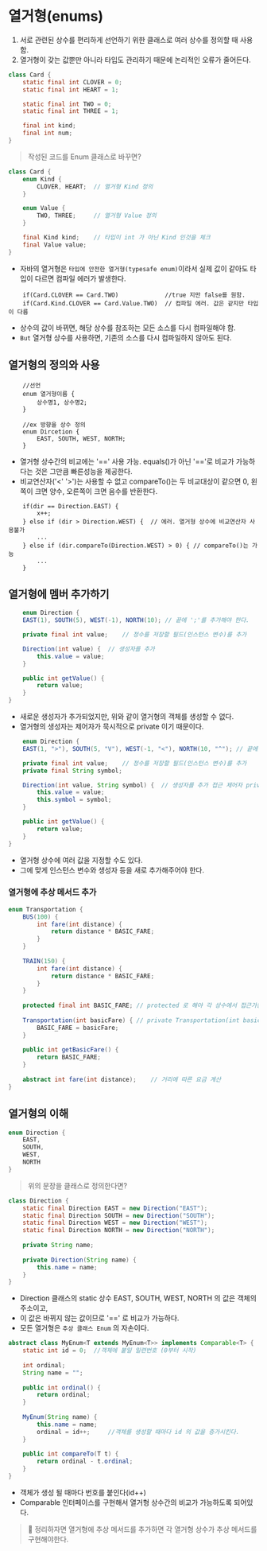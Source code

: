 # 열거형(enums)

1. 서로 관련된 상수를 편리하게 선언하기 위한 클래스로 여러 상수를 정의할 때 사용함.
2. 열거형이 갖는 값뿐만 아니라 타입도 관리하기 때문에 논리적인 오류가 줄어든다.

```java
class Card {
    static final int CLOVER = 0;
    static final int HEART = 1;

    static final int TWO = 0;
    static final int THREE = 1;

    final int kind;
    final int num;
}
```

> 작성된 코드를 Enum 클래스로 바꾸면?

```java
class Card {
    enum Kind {
        CLOVER, HEART;  // 열거형 Kind 정의
    }

    enum Value {
        TWO, THREE;     // 열거형 Value 정의
    }

    final Kind kind;    // 타입이 int 가 아닌 Kind 인것을 체크
    final Value value;
}
```

- 자바의 열거형은 `타입에 안전한 열거형(typesafe enum)`이라서 실제 값이 같아도 타입이 다르면 컴파일 에러가 발생한다.

```
    if(Card.CLOVER == Card.TWO)             //true 지만 false를 원함.
    if(Card.Kind.CLOVER == Card.Value.TWO)  // 컴파일 에러. 값은 같지만 타입이 다름
```

- 상수의 값이 바뀌면, 해당 상수를 참조하는 모든 소스를 다시 컴파일해야 함.
- `But` 열거형 상수를 사용하면, 기존의 소스를 다시 컴파일하지 않아도 된다.

## 열거형의 정의와 사용

```
    //선언
    enum 열거형이름 {
        상수명1, 상수명2;
    }
    
    //ex 방향을 상수 정의
    enum Dircetion {
        EAST, SOUTH, WEST, NORTH;
    }
```

- 열거형 상수간의 비교에는 '==' 사용 가능. equals()가 아닌 '=='로 비교가 가능하다는 것은 그만큼 빠른성능을 제공한다.
- 비교연산자('<' '>')는 사용할 수 없고 compareTo()는 두 비교대상이 같으면 0, 왼쪽이 크면 양수, 오른쪽이 크면 음수를 반환한다.

```
    if(dir == Direction.EAST) {
        x++;
    } else if (dir > Direction.WEST) {  // 에러. 열거형 상수에 비교연산자 사용불가
        ...
    } else if (dir.compareTo(Direction.WEST) > 0) { // compareTo()는 가능
        ...
    } 
```

## 열거형에 멤버 추가하기

```java
    enum Direction {
    EAST(1), SOUTH(5), WEST(-1), NORTH(10); // 끝에 ';'를 추가해야 한다.

    private final int value;    // 정수를 저장할 필드(인스턴스 변수)를 추가

    Direction(int value) {  // 생성자를 추가
        this.value = value;
    }

    public int getValue() {
        return value;
    }
}
```

- 새로운 생성자가 추가되었지만, 위와 같이 열거형의 객체를 생성할 수 없다.
- 열거형의 생성자는 제어자가 묵시적으로 private 이기 때문이다.

```java
    enum Direction {
    EAST(1, ">"), SOUTH(5, "V"), WEST(-1, "<"), NORTH(10, "^"); // 끝에 ';'를 추가해야 한다.

    private final int value;    // 정수를 저장할 필드(인스턴스 변수)를 추가
    private final String symbol;

    Direction(int value, String symbol) {  // 생성자를 추가 접근 제어자 private 이 생략됨
        this.value = value;
        this.symbol = symbol;
    }

    public int getValue() {
        return value;
    }
}
```

- 열거형 상수에 여러 값을 지정할 수도 있다.
- 그에 맞게 인스턴스 변수와 생성자 등을 새로 추가해주어야 한다.

### 열거형에 추상 메서드 추가

```java
enum Transportation {
    BUS(100) {
        int fare(int distance) {
            return distance * BASIC_FARE;
        }
    }
    
    TRAIN(150) {
        int fare(int distance) {
            return distance * BASIC_FARE;
        }
    }
    
    protected final int BASIC_FARE; // protected 로 해야 각 상수에서 접근가능
    
    Transportation(int basicFare) { // private Transportation(int basicFare)
        BASIC_FARE = basicFare;
    }
    
    public int getBasicFare() {
        return BASIC_FARE;
    }
    
    abstract int fare(int distance);    // 거리에 따른 요금 계산
}
```

## 열거형의 이해

```java
enum Direction {
    EAST,
    SOUTH,
    WEST,
    NORTH
}
```
> 위의 문장을 클래스로 정의한다면?
```java
class Direction {
    static final Direction EAST = new Direction("EAST");
    static final Direction SOUTH = new Direction("SOUTH");
    static final Direction WEST = new Direction("WEST");
    static final Direction NORTH = new Direction("NORTH");
    
    private String name;
    
    private Direction(String name) {
        this.name = name;
    }
}
```

- Direction 클래스의 static 상수 EAST, SOUTH, WEST, NORTH 의 값은 객체의 주소이고,
- 이 값은 바뀌지 않는 값이므로 '==' 로 비교가 가능하다.
- 모든 열거형은 `추상 클래스 Enum` 의 자손이다.

```java
abstract class MyEnum<T extends MyEnum<T>> implements Comparable<T> {
    static int id = 0;  //객체에 붙일 일련번호 (0부터 시작)
    
    int ordinal;
    String name = "";
    
    public int ordinal() {
        return ordinal;
    } 
    
    MyEnum(String name) {
        this.name = name;
        ordinal = id++;     //객체를 생성할 때마다 id 의 값을 증가시킨다.
    }
    
    public int compareTo(T t) {
        return ordinal - t.ordinal;
    }
}
```

- 객체가 생성 될 때마다 번호를 붙인다(id++)
- Comparable 인터페이스를 구현해서 열거형 상수간의 비교가 가능하도록 되어있다.
> 🌟 정리하자면 열거형에 추상 메서드를 추가하면 각 열거형 상수가 추상 메서드를 구현해야한다.